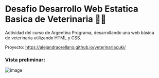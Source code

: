 # Desafio Desarrollo Web Estatica Basica de Veterinaria 👩‍💻
Actividad del curso de Argentina Programa, desarrollando una web básica de veterinaria utilizando HTML y CSS.

Proyecto: https://alejandraorellano.github.io/veterinariacuki/

<h3> Vista preliminar: </h3>

![image](https://user-images.githubusercontent.com/90290000/160011940-48683c1a-45ba-4164-9be0-e10e1ebdd916.png)
